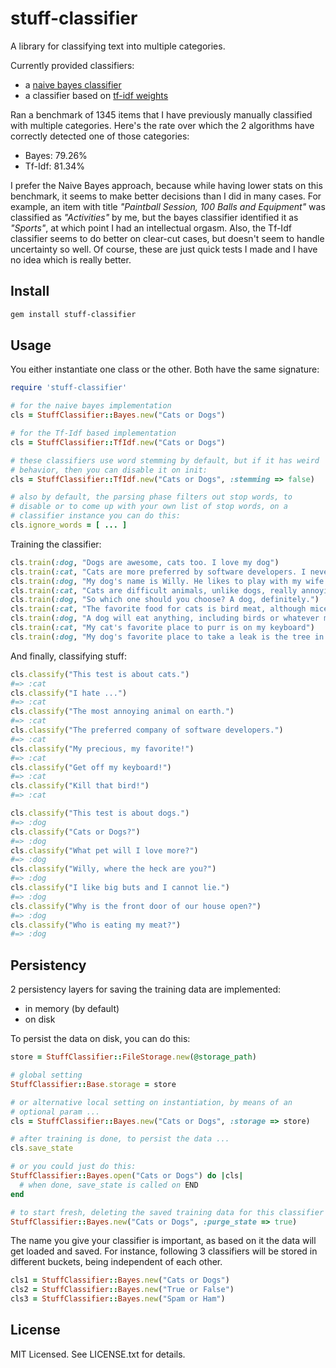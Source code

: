 # stuff-classifier

A library for classifying text into multiple categories.

Currently provided classifiers:

- a [naive bayes classifier](http://en.wikipedia.org/wiki/Naive_Bayes_classifier)
- a classifier based on [tf-idf weights](http://en.wikipedia.org/wiki/Tf%E2%80%93idf)

Ran a benchmark of 1345 items that I have previously manually
classified with multiple categories. Here's the rate over which the 2
algorithms have correctly detected one of those categories:

- Bayes: 79.26%
- Tf-Idf: 81.34%

I prefer the Naive Bayes approach, because while having lower stats on
this benchmark, it seems to make better decisions than I did in many
cases. For example, an item with title *"Paintball Session, 100 Balls
and Equipment"* was classified as *"Activities"* by me, but the bayes
classifier identified it as *"Sports"*, at which point I had an
intellectual orgasm. Also, the Tf-Idf classifier seems to do better on
clear-cut cases, but doesn't seem to handle uncertainty so well. Of
course, these are just quick tests I made and I have no idea which is
really better.

## Install

```bash
gem install stuff-classifier
```

## Usage

You either instantiate one class or the other. Both have the same
signature:

```ruby
require 'stuff-classifier'

# for the naive bayes implementation
cls = StuffClassifier::Bayes.new("Cats or Dogs")

# for the Tf-Idf based implementation
cls = StuffClassifier::TfIdf.new("Cats or Dogs")

# these classifiers use word stemming by default, but if it has weird
# behavior, then you can disable it on init:
cls = StuffClassifier::TfIdf.new("Cats or Dogs", :stemming => false)

# also by default, the parsing phase filters out stop words, to
# disable or to come up with your own list of stop words, on a
# classifier instance you can do this:
cls.ignore_words = [ ... ]
 ```

Training the classifier:

```ruby
cls.train(:dog, "Dogs are awesome, cats too. I love my dog")
cls.train(:cat, "Cats are more preferred by software developers. I never could stand cats. I have a dog")    
cls.train(:dog, "My dog's name is Willy. He likes to play with my wife's cat all day long. I love dogs")
cls.train(:cat, "Cats are difficult animals, unlike dogs, really annoying, I hate them all")
cls.train(:dog, "So which one should you choose? A dog, definitely.")
cls.train(:cat, "The favorite food for cats is bird meat, although mice are good, but birds are a delicacy")
cls.train(:dog, "A dog will eat anything, including birds or whatever meat")
cls.train(:cat, "My cat's favorite place to purr is on my keyboard")
cls.train(:dog, "My dog's favorite place to take a leak is the tree in front of our house")
```

And finally, classifying stuff:

```ruby
cls.classify("This test is about cats.")
#=> :cat
cls.classify("I hate ...")
#=> :cat
cls.classify("The most annoying animal on earth.")
#=> :cat
cls.classify("The preferred company of software developers.")
#=> :cat
cls.classify("My precious, my favorite!")
#=> :cat
cls.classify("Get off my keyboard!")
#=> :cat
cls.classify("Kill that bird!")
#=> :cat

cls.classify("This test is about dogs.")
#=> :dog
cls.classify("Cats or Dogs?") 
#=> :dog
cls.classify("What pet will I love more?")    
#=> :dog
cls.classify("Willy, where the heck are you?")
#=> :dog
cls.classify("I like big buts and I cannot lie.") 
#=> :dog
cls.classify("Why is the front door of our house open?")
#=> :dog
cls.classify("Who is eating my meat?")
#=> :dog
```

## Persistency

2 persistency layers for saving the training data are implemented:

- in memory (by default)
- on disk

To persist the data on disk, you can do this:

```ruby
store = StuffClassifier::FileStorage.new(@storage_path)

# global setting
StuffClassifier::Base.storage = store

# or alternative local setting on instantiation, by means of an
# optional param ...
cls = StuffClassifier::Bayes.new("Cats or Dogs", :storage => store)

# after training is done, to persist the data ...
cls.save_state

# or you could just do this:
StuffClassifier::Bayes.open("Cats or Dogs") do |cls|
  # when done, save_state is called on END
end

# to start fresh, deleting the saved training data for this classifier
StuffClassifier::Bayes.new("Cats or Dogs", :purge_state => true)
```

The name you give your classifier is important, as based on it the
data will get loaded and saved. For instance, following 3 classifiers
will be stored in different buckets, being independent of each other.

```ruby
cls1 = StuffClassifier::Bayes.new("Cats or Dogs")
cls2 = StuffClassifier::Bayes.new("True or False")
cls3 = StuffClassifier::Bayes.new("Spam or Ham")	
```

## License

MIT Licensed. See LICENSE.txt for details.


